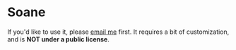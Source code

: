 # Soane
If you'd like to use it, please [email me](https://jeromepaulos.com/about/) first. It requires a bit of customization, and is **NOT under a public license**.
